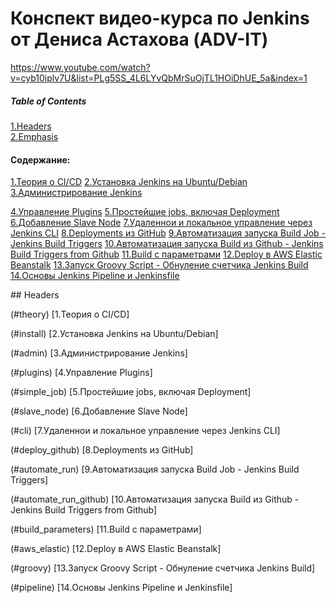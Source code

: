 # Конспект видео-курса по Jenkins от Дениса Астахова (ADV-IT)

https://www.youtube.com/watch?v=cyb10iplv7U&list=PLg5SS_4L6LYvQbMrSuOjTL1HOiDhUE_5a&index=1


##### Table of Contents  
[1.Headers](#headers)  
[2.Emphasis](#emphasis)

#### Содержание:

[1.Теория о CI/CD](#theory)
[2.Установка Jenkins на Ubuntu/Debian](#install) 
[3.Администрирование Jenkins](#admin)

[4.Управление Plugins](#plugins)
[5.Простейшие jobs, включая Deployment](#simple_job)
[6.Добавление Slave Node](#slave_node)
[7.Удаленнои и локальное управление через Jenkins CLI](#cli)
[8.Deployments из GitHub](#deploy_github)
[9.Автоматизация запуска Build Job - Jenkins Build Triggers](#automate_run)
[10.Автоматизация запуска Build из Github - Jenkins Build Triggers from Github](#automate_run_github)
[11.Build с параметрами](#build_parameters)
[12.Deploy в AWS Elastic Beanstalk](#aws_elastic)
[13.Запуск Groovy Script - Обнуление счетчика Jenkins Build](#groovy)
[14.Основы Jenkins Pipeline и Jenkinsfile](#pipeline)

<a name="headers"/>
## Headers

(#theory)
[1.Теория о CI/CD] 

(#install) 
[2.Установка Jenkins на Ubuntu/Debian]

(#admin)
[3.Администрирование Jenkins]

(#plugins)
[4.Управление Plugins]

(#simple_job)
[5.Простейшие jobs, включая Deployment]

(#slave_node)
[6.Добавление Slave Node]

(#cli)
[7.Удаленнои и локальное управление через Jenkins CLI]

(#deploy_github)
[8.Deployments из GitHub]

(#automate_run)
[9.Автоматизация запуска Build Job - Jenkins Build Triggers]

(#automate_run_github)
[10.Автоматизация запуска Build из Github - Jenkins Build Triggers from Github]

(#build_parameters)
[11.Build с параметрами]

(#aws_elastic)
[12.Deploy в AWS Elastic Beanstalk]

(#groovy)
[13.Запуск Groovy Script - Обнуление счетчика Jenkins Build]

(#pipeline)
[14.Основы Jenkins Pipeline и Jenkinsfile]



  

